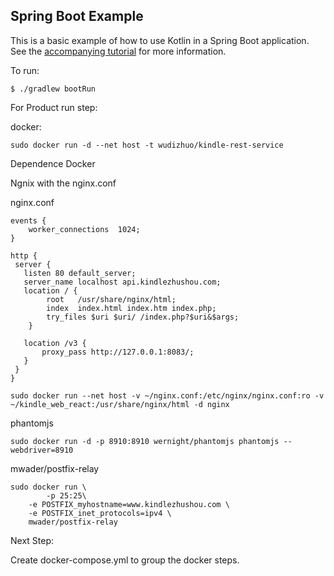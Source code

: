 ## Spring Boot Example

This is a basic example of how to use Kotlin in a Spring Boot application. See the [accompanying tutorial](http://kotlinlang.org/docs/tutorials/spring-boot-restful.html)
for more information.

To run:

```
$ ./gradlew bootRun
```

For Product run step:

docker:
```
sudo docker run -d --net host -t wudizhuo/kindle-rest-service

```

Dependence Docker

Ngnix with the nginx.conf
 
nginx.conf
```
events {
    worker_connections  1024;
}

http {
 server {
   listen 80 default_server;
   server_name localhost api.kindlezhushou.com;
   location / {
        root   /usr/share/nginx/html;
        index  index.html index.htm index.php;
        try_files $uri $uri/ /index.php?$uri&$args;
    }

   location /v3 {
       proxy_pass http://127.0.0.1:8083/;
   }
 }
}
```
```
sudo docker run --net host -v ~/nginx.conf:/etc/nginx/nginx.conf:ro -v ~/kindle_web_react:/usr/share/nginx/html -d nginx
```
phantomjs

```
sudo docker run -d -p 8910:8910 wernight/phantomjs phantomjs --webdriver=8910
```

mwader/postfix-relay

```
sudo docker run \
        -p 25:25\
    -e POSTFIX_myhostname=www.kindlezhushou.com \
    -e POSTFIX_inet_protocols=ipv4 \
    mwader/postfix-relay
```

Next Step: 

Create docker-compose.yml to group the docker steps. 


